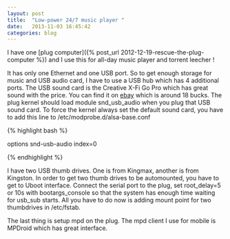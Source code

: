 ```yaml
---
layout: post
title:  "Low-power 24/7 music player "
date:   2013-11-03 16:45:42
categories: blog
---
```


I have one [plug computer]({% post_url 2012-12-19-rescue-the-plug-computer %}) and I use this for all-day music player and torrent leecher ! 

It has only one Ethernet and one USB port. So to get enough storage for 
music and USB audio card, I have to use a USB hub which has 4 
additional ports. The USB sound card is the Creative X-Fi Go Pro which 
has great sound with the price. You can find it on [ebay](http://www.ebay.com/itm/Creative-SoundBlaster-X-Fi-Go-Pro-USB-SB1290-Sound-Card-70SB129000000-/350750801433?pt=US_Sound_Card_External&hash=item51aa607e19) which is around 18 bucks. The plug kernel should load module snd_usb_audio when you plug that USB sound card. To force the kernel always set the default sound card, you have to add this line to /etc/modprobe.d/alsa-base.conf

{% highlight bash %}

options snd-usb-audio index=0

{% endhighlight %}


I have two USB thumb drives. One is from Kingmax, another is from 
Kingston. In order to get two thumb drives to be automounted, you have 
to get to Uboot interface. Connect the serial port to the plug, set 
root_delay=5 or 10s with bootargs_console so that the system has enough time waiting for usb_sub starts. All you have to do now is adding mount point for two thumbdrives in /etc/fstab.

The last thing is setup mpd on the plug. The mpd client I use for mobile is MPDroid which has great interface.

